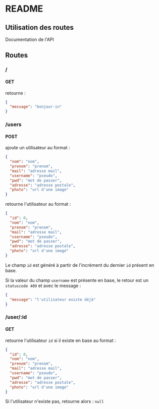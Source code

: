 # README

## Utilisation des routes

Documentation de l'API

## Routes

### /

#### GET

retourne :

```json
{
  "message": "bonjour-in"
}
```

### /users

#### POST

ajoute un utilisateur au format :

```json
{
  "nom": "nom",
  "prenom": "prenom",
  "mail": "adresse mail",
  "username": "pseudo",
  "pwd": "mot de passer",
  "adresse": "adresse postale",
  "photo": "url d'une image"
}
```

retourne l'utilisateur au format :

```json
{
  "id": 0,
  "nom": "nom",
  "prenom": "prenom",
  "mail": "adresse mail",
  "username": "pseudo",
  "pwd": "mot de passer",
  "adresse": "adresse postale",
  "photo": "url d'une image"
}
```

Le champ `id` est généré à partir de l'incrément du dernier `id` présent en base.

Si la valeur du champ `username` est présente en base, le retour est un `statuscode 409` et avec le message :

```json
{
  "message": "l'utilisateur existe déjà"
}
```

### /user/:id

#### GET

retourne l'utilisateur `id` si il existe en base au format :

```json
{
  "id": 0,
  "nom": "nom",
  "prenom": "prenom",
  "mail": "adresse mail",
  "username": "pseudo",
  "pwd": "mot de passer",
  "adresse": "adresse postale",
  "photo": "url d'une image"
}
```
Si l'utilisateur n'existe pas, retourne alors : `null`
